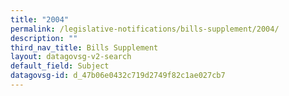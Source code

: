 ```yaml
---
title: "2004"
permalink: /legislative-notifications/bills-supplement/2004/
description: ""
third_nav_title: Bills Supplement
layout: datagovsg-v2-search
default_field: Subject
datagovsg-id: d_47b06e0432c719d2749f82c1ae027cb7
---
```

